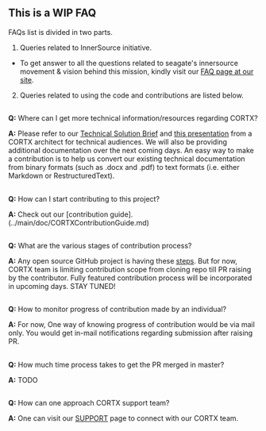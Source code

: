 ## This is a WIP FAQ

FAQs list is divided in two parts.

1. Queries related to InnerSource initiative.
* To get answer to all the questions related to seagate's innersource movement & vision behind this mission, kindly visit our [FAQ page at our site](https://seagatetechnology.sharepoint.com/sites/cortx-innersource/SitePages/FAQ.aspx).   

2. Queries related to using the code and contributions are listed below.

##

**Q:** Where can I get more technical information/resources regarding CORTX? 

**A:** Please refer to our [Technical Solution Brief](https://seagatetechnology.sharepoint.com/:b:/s/CORTX/EXOk7auiWGNPq2N3SuNb1nIBZl2rT_UhmgRbJ_IveOau-w?e=HmWlV2) and [this presentation](https://seagatetechnology.sharepoint.com/:p:/s/CORTX/Ec12Wmx1RoNKm1HqIaTA68oBoZ4tlK93hBqab0AiwQM6UQ?e=LPfxCl) from a CORTX architect for technical audiences.  We will also be providing additional documentation over the next coming days.  An easy way to make a contribution is to help us convert our existing technical documentation from binary formats (such as .docx and .pdf) to text formats (i.e. either Markdown or RestructuredText).
##

**Q:**  How can I start contributing to this project? 

**A:** Check out our [contribution guide].(../main/doc/CORTXContributionGuide.md)
##

**Q:** What are the various stages of contribution process? 

**A:** Any open source GitHub project is having these [steps](https://github.com/firstcontributions/first-contributions). But for now, CORTX team is limiting contribution scope from cloning repo till PR raising by the contributor. Fully featured contribution process will be incorporated in upcoming days. STAY TUNED!
##

**Q:** How to monitor progress of contribution made by an individual? 

**A:** For now, One way of knowing progress of contribution would be via mail only. You would get in-mail notifications regarding submission after raising PR.
##

**Q:** How much time process takes to get the PR merged in master? 

**A:** TODO
##

**Q:** How can one approach CORTX support team? 

**A:** One can visit our [SUPPORT](https://github.com/Seagate/cortx/blob/master/doc/SUPPORT.md) page to connect with our CORTX team.

